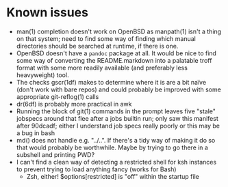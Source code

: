 Known issues
============

*   man(1) completion doesn't work on OpenBSD as manpath(1) isn't a thing on
    that system; need to find some way of finding which manual directories
    should be searched at runtime, if there is one.
*   OpenBSD doesn't have a `pandoc` package at all. It would be nice to find
    some way of converting the README.markdown into a palatable troff format
    with some more readily available (and preferably less heavyweight) tool.
*   The checks gscr(1df) makes to determine where it is are a bit naïve (don't
    work with bare repos) and could probably be improved with some appropriate
    git-reflog(1) calls
*   dr(6df) is probably more practical in awk
*   Running the block of git(1) commands in the prompt leaves five "stale"
    jobspecs around that flee after a jobs builtin run; only saw this manifest
    after 90dcadf; either I understand job specs really poorly or this may be a
    bug in bash
*   md() does not handle e.g. "../..". If there's a tidy way of making it do so
    that would probably be worthwhile. Maybe by trying to go there in a
    subshell and printing PWD?
*   I can't find a clean way of detecting a restricted shell for ksh instances
    to prevent trying to load anything fancy (works for Bash)
    *   Zsh, either! $options[restricted] is "off" within the startup file
